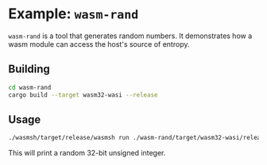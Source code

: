 # Example: `wasm-rand`

`wasm-rand` is a tool that generates random numbers. It demonstrates how a wasm module can access the host's source of entropy.

## Building

```sh
cd wasm-rand
cargo build --target wasm32-wasi --release
```

## Usage

```sh
./wasmsh/target/release/wasmsh run ./wasm-rand/target/wasm32-wasi/release/wasm-rand.wasm
```
This will print a random 32-bit unsigned integer.